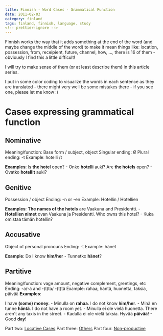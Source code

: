 ```yaml
---
title: Finnish - Word Cases - Grammatical Function
date: 2011-02-03
category: finland
tags: finland, finnish, language, study
<!-- prettier-ignore -->
---
```


Finnish works the way that it adds something at the end of the word (and maybe change the middle of the word) to make it mean things like: location, possession, from, receipient, future, channel, how, ..., there is 16 of them - obviously I find this a little difficult!

I will try to make sense of them (or at least describe them) in this article series.

I put in some color coding to visualize the words in each sentence as they are translated - there might very well be some mistakes there - if you see one, please let me know :)

# Cases expressing grammatical function

## Nominative

Meaning/function: Base form / subject, object Singular ending: Ø Plural ending: -t Example: hotelli /t

**Examples**: Is **the hotel** open? - Onko **hotelli** auki? Are **the hotels** open? - Ovatko **hotellit** auki?

## Genitive

Possession / object Ending: -n or -en Example: Hotellin / Hotellien

**Examples**: **The names of the hotels** are Vaakuna and Presidentti. - **Hotellien nimet** ovan Vaakuna ja Presidentti. Who owns this hotel? - Kuka omistaa tämän hotellin?

## Accusative

Object of personal pronouns Ending: -t Example: hänet

**Example**: Do I know **him/her** - Tunnetko **hänet**?

## Partitive

Meaning/function: vage amount, negative complement, greetings, etc Ending: -a/-ä and -(t)ta/ -(t)tä Example: rahaa, häntä, huonetta, taksia, päivää **Examples**:

I have **(some) money**. - Minulla on **rahaa**. I do not know **him/her**. - Minä en tunne **häntä**. I do not have a room yet. - Minulla ei ole vielä huonetta. There aren't any taxis in the street. - Kadulla ei ole vielä taksia. Hyvää **päivää**! - Good **day**!

Part two: [Locative Cases](https://guldmyr.com/finnish-word-cases-locative-expressing-place "locative cases") Part three: [Others](../finnish-word-cases-others "others") Part four: [Non-productive](../finnish-word-cases-non-productive-cases "non-productive")
